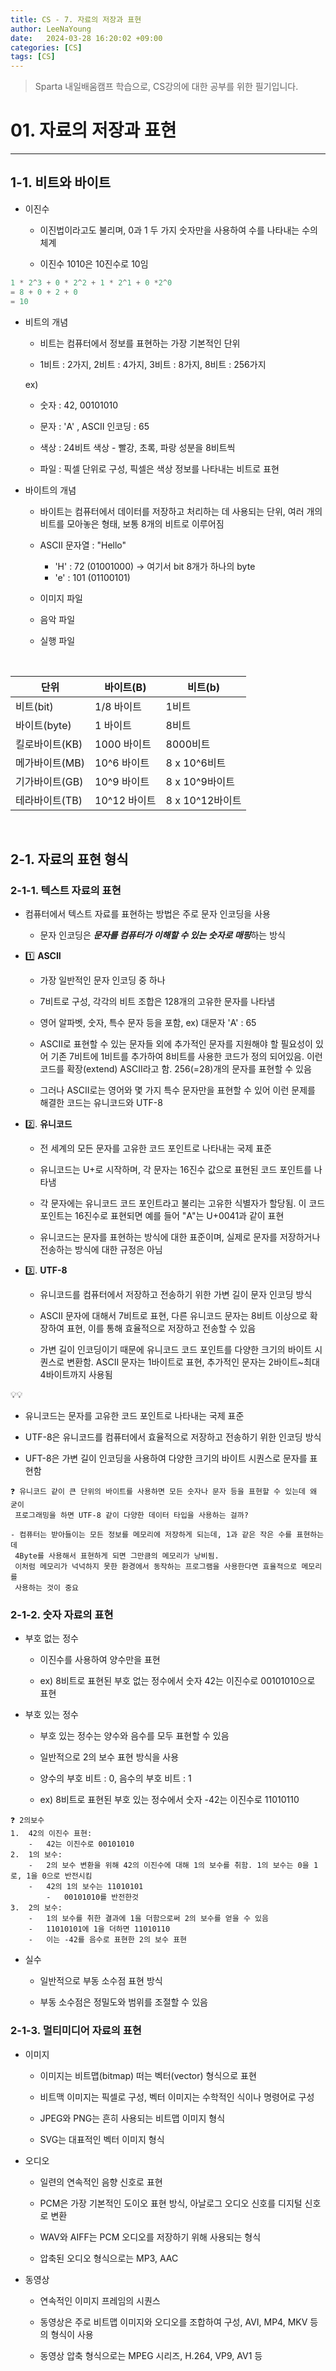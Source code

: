 ```yaml
---
title: CS - 7. 자료의 저장과 표현
author: LeeNaYoung
date:   2024-03-28 16:20:02 +09:00
categories: [CS]
tags: [CS]
---
```


> Sparta 내일배움캠프 학습으로, CS강의에 대한 공부를 위한 필기입니다.


# 01. 자료의 저장과 표현

---
## 1-1. 비트와 바이트

- 이진수 
	- 이진법이라고도 불리며, 0과 1 두 가지 숫자만을 사용하여 수를 나타내는 수의 체계
	
	- 이진수 1010은 10진수로 10임

```java
1 * 2^3 + 0 * 2^2 + 1 * 2^1 + 0 *2^0
= 8 + 0 + 2 + 0
= 10
```

- 비트의 개념

	- 비트는 컴퓨터에서 정보를 표현하는 가장 기본적인 단위

	- 1비트 : 2가지, 2비트 : 4가지, 3비트 : 8가지, 8비트 : 256가지

	ex)
	- 숫자 : 42,  00101010
	
	- 문자 : 'A' ,  ASCII 인코딩 : 65
	- 색상 : 24비트 색상 - 빨강, 초록, 파랑 성분을 8비트씩
	- 파일 : 픽셀 단위로 구성, 픽셀은 색상 정보를 나타내는 비트로 표현

- 바이트의 개념
	- 바이트는 컴퓨터에서 데이터를 저장하고 처리하는 데 사용되는 단위, 여러 개의 비트를 모아놓은 형태, 보통 8개의 비트로 이루어짐
	
	- ASCII 문자열 : "Hello"
		- 'H' : 72  (01001000) -> 여기서 bit 8개가 하나의 byte
		- 'e' : 101 (01100101)
	
	- 이미지 파일 
	- 음악 파일
	- 실행 파일

<br>

| 단위 | 바이트(B) | 비트(b)|
|--|--|--|
|비트(bit) |1/8 바이트  |1비트 |
|바이트(byte)  |1 바이트 |8비트 |
| 킬로바이트(KB) |1000 바이트  |8000비트 |
|메가바이트(MB)  |10^6 바이트  |8 x 10^6비트 |
|기가바이트(GB)  |10^9 바이트  |8 x 10^9바이트 |
|테라바이트(TB)  |10^12 바이트  |8 x 10^12바이트 |

<br>


## 2-1. 자료의 표현 형식

### 2-1-1. 텍스트 자료의 표현

- 컴퓨터에서 텍스트 자료를 표현하는 방법은 주로 문자 인코딩을 사용
	- 문자 인코딩은 ***문자를 컴퓨터가 이해할 수 있는 숫자로 매핑***하는 방식

- 1️⃣ **ASCII**
	- 가장 일반적인 문자 인코딩 중 하나
	
	- 7비트로 구성, 각각의 비트 조합은 128개의 고유한 문자를 나타냄
	- 영어 알파벳, 숫자, 특수 문자 등을 포함, ex) 대문자 'A' : 65
	- ASCII로 표현할 수 있는 문자들 외에 추가적인 문자를 지원해야 할 필요성이 있어 기존 7비트에 1비트를 추가하여 8비트를 사용한 코드가 정의 되어있음. 이런 코드를 확장(extend) ASCII라고 함. 256(=28)개의 문자를 표현할 수 있음
	- 그러나 ASCII로는 영어와 몇 가지 특수 문자만을 표현할 수 있어 이런 문제를 해결한 코드는 유니코드와 UTF-8



- 2️⃣. **유니코드**

	- 전 세계의 모든 문자를 고유한 코드 포인트로 나타내는 국제 표준

    - 유니코드는 U+로 시작하며, 각 문자는 16진수 값으로 표현된 코드 포인트를 나타냄
    - 각 문자에는 유니코드 코드 포인트라고 불리는 고유한 식별자가 할당됨. 이 코드 포인트는 16진수로 표현되면 예를 들어 "A"는 U+0041과 같이 표현
    - 유니코드는 문자를 표현하는 방식에 대한 표준이며, 실제로 문자를 저장하거나 전송하는 방식에 대한 규정은 아님

- 3️⃣. **UTF-8**
	- 유니코드를 컴퓨터에서 저장하고 전송하기 위한 가변 길이 문자 인코딩 방식
	
	- ASCII 문자에 대해서 7비트로 표현, 다른 유니코드 문자는 8비트 이상으로 확장하여 표현, 이를 통해 효율적으로 저장하고 전송할 수 있음
	- 가변 길이 인코딩이기 때문에 유니코드 코드 포인트를 다양한 크기의 바이트 시퀀스로 변환함. ASCII 문자는 1바이트로 표현, 추가적인 문자는 2바이트~최대 4바이트까지 사용됨
	
💡💡

- 유니코드는 문자를 고유한 코드 포인트로 나타내는 국제 표준
	
- UTF-8은 유니코드를 컴퓨터에서 효율적으로 저장하고 전송하기 위한 인코딩 방식

- UFT-8은 가변 길이 인코딩을 사용하여 다양한 크기의 바이트 시퀀스로 문자를 표현함

```
❓ 유니코드 같이 큰 단위의 바이트를 사용하면 모든 숫자나 문자 등을 표현할 수 있는데 왜 굳이
 프로그래밍을 하면 UTF-8 같이 다양한 데이터 타입을 사용하는 걸까?

- 컴퓨터는 받아들이는 모든 정보를 메모리에 저장하게 되는데, 1과 같은 작은 수를 표현하는데
 4Byte를 사용해서 표현하게 되면 그만큼의 메모리가 낭비됨. 
 이처럼 메모리가 넉넉하지 못한 환경에서 동작하는 프로그램을 사용한다면 효율적으로 메모리를 
 사용하는 것이 중요
```


### 2-1-2. 숫자 자료의 표현
- 부호 없는 정수
	- 이진수를 사용하여 양수만을 표현
	
	- ex) 8비트로 표현된 부호 없는 정수에서 숫자 42는 이진수로 00101010으로 표현

- 부호 있는 정수
	- 부호 있는 정수는 양수와 음수를 모두 표현할 수 있음

	- 일반적으로 2의 보수 표현 방식을 사용

	- 양수의 부호 비트 : 0, 음수의 부호 비트 : 1
	- ex) 8비트로 표현된 부호 있는 정수에서 숫자 -42는 이진수로 11010110

```
❓ 2의보수
1.  42의 이진수 표현:
    -   42는 이진수로 00101010
2.  1의 보수:
    -   2의 보수 변환을 위해 42의 이진수에 대해 1의 보수를 취함. 1의 보수는 0을 1로, 1을 0으로 반전시킴
    -   42의 1의 보수는 11010101
        -   00101010를 반전한것
3.  2의 보수:
    -   1의 보수를 취한 결과에 1을 더함으로써 2의 보수를 얻을 수 있음
    -   11010101에 1을 더하면 11010110
    -   이는 -42를 음수로 표현한 2의 보수 표현
```

- 실수
	- 일반적으로 부동 소수점 표현 방식
	
	- 부동 소수점은 정밀도와 범위를 조절할 수 있음
	
### 2-1-3. 멀티미디어 자료의 표현
- 이미지
	- 이미지는 비트맵(bitmap) 떠는 벡터(vector) 형식으로 표현

	- 비트맥 이미지는 픽셀로 구성, 벡터 이미지는 수학적인 식이나 명령어로 구성
	- JPEG와 PNG는 흔히 사용되는 비트맵 이미지 형식
	- SVG는 대표적인 벡터 이미지 형식

- 오디오
	- 일련의 연속적인 음향 신호로 표현
	
	- PCM은 가장 기본적인 도이오 표현 방식, 아날로그 오디오 신호를 디지털 신호로 변환
	- WAV와 AIFF는 PCM 오디오를 저장하기 위해 사용되는 형식
	- 압축된 오디오 형식으로는 MP3, AAC

- 동영상
	- 연속적인 이미지 프레임의 시퀀스
	
	- 동영상은 주로 비트맵 이미지와 오디오를 조합하여 구성, AVI, MP4, MKV 등의 형식이 사용
	- 동영상 압축 형식으로는 MPEG 시리즈, H.264, VP9, AV1 등